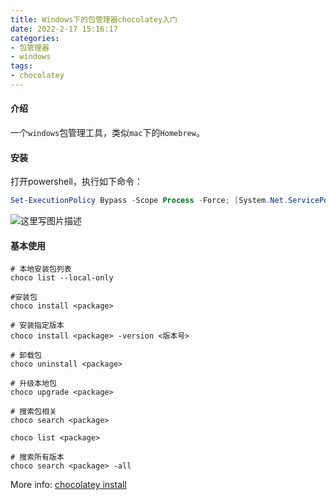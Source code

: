 ```yaml
---
title: Windows下的包管理器chocolatey入门
date: 2022-2-17 15:16:17
categories:
- 包管理器
- windows
tags:
- chocolatey
---
```


#### 介绍

一个`windows`包管理工具，类似`mac`下的`Homebrew`。

#### 安装

打开powershell，执行如下命令：

```powershell
Set-ExecutionPolicy Bypass -Scope Process -Force; [System.Net.ServicePointManager]::SecurityProtocol = [System.Net.ServicePointManager]::SecurityProtocol -bor 3072; iex ((New-Object System.Net.WebClient).DownloadString('https://community.chocolatey.org/install.ps1'))
```

<!--more-->

![这里写图片描述](https://objects.yongtao.wang/images/20220217/20220217152250.png)

#### 基本使用

```shell script
# 本地安装包列表
choco list --local-only

#安装包
choco install <package>

# 安装指定版本
choco install <package> -version <版本号>

# 卸载包
choco uninstall <package>

# 升级本地包
choco upgrade <package>

# 搜索包相关
choco search <package>

choco list <package>

# 搜索所有版本
choco search <package> -all
```
  
More info: [chocolatey install](https://chocolatey.org/install#individual)
